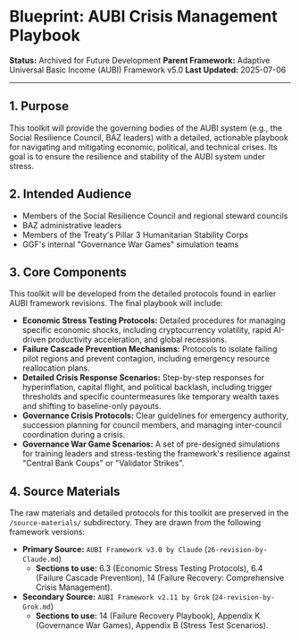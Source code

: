 # Blueprint: AUBI Crisis Management Playbook

**Status:** Archived for Future Development
**Parent Framework:** Adaptive Universal Basic Income (AUBI) Framework v5.0
**Last Updated:** 2025-07-06

---

## 1. Purpose

This toolkit will provide the governing bodies of the AUBI system (e.g., the Social Resilience Council, BAZ leaders) with a detailed, actionable playbook for navigating and mitigating economic, political, and technical crises. Its goal is to ensure the resilience and stability of the AUBI system under stress.

## 2. Intended Audience

* Members of the Social Resilience Council and regional steward councils
* BAZ administrative leaders
* Members of the Treaty's Pillar 3 Humanitarian Stability Corps
* GGF's internal "Governance War Games" simulation teams

## 3. Core Components

This toolkit will be developed from the detailed protocols found in earlier AUBI framework revisions. The final playbook will include:

* **Economic Stress Testing Protocols:** Detailed procedures for managing specific economic shocks, including cryptocurrency volatility, rapid AI-driven productivity acceleration, and global recessions.
* **Failure Cascade Prevention Mechanisms:** Protocols to isolate failing pilot regions and prevent contagion, including emergency resource reallocation plans.
* **Detailed Crisis Response Scenarios:** Step-by-step responses for hyperinflation, capital flight, and political backlash, including trigger thresholds and specific countermeasures like temporary wealth taxes and shifting to baseline-only payouts.
* **Governance Crisis Protocols:** Clear guidelines for emergency authority, succession planning for council members, and managing inter-council coordination during a crisis.
* **Governance War Game Scenarios:** A set of pre-designed simulations for training leaders and stress-testing the framework's resilience against "Central Bank Coups" or "Validator Strikes".

## 4. Source Materials

The raw materials and detailed protocols for this toolkit are preserved in the `/source-materials/` subdirectory. They are drawn from the following framework versions:

* **Primary Source:** `AUBI Framework v3.0 by Claude` (`26-revision-by-Claude.md`)
    * **Sections to use:** 6.3 (Economic Stress Testing Protocols), 6.4 (Failure Cascade Prevention), 14 (Failure Recovery: Comprehensive Crisis Management).
* **Secondary Source:** `AUBI Framework v2.11 by Grok` (`24-revision-by-Grok.md`)
    * **Sections to use:** 14 (Failure Recovery Playbook), Appendix K (Governance War Games), Appendix B (Stress Test Scenarios).
